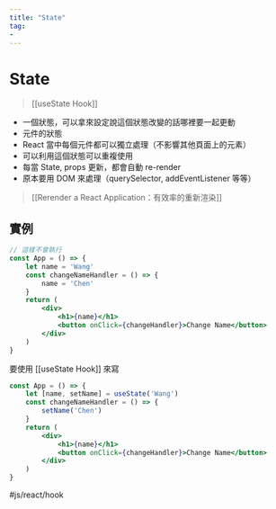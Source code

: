 ```yaml
---
title: "State"
tag: 
- 
---
```

# State
>[[useState Hook]]
- 一個狀態，可以拿來設定說這個狀態改變的話哪裡要一起更動
- 元件的狀態
- React 當中每個元件都可以獨立處理（不影響其他頁面上的元素）
- 可以利用這個狀態可以重複使用
- 每當 State, props 更新，都會自動 re-render
- 原本要用 DOM 來處理（querySelector, addEventListener 等等）
>[[Rerender a React Application：有效率的重新渲染]]


## 實例
```jsx
// 這樣不會執行
const App = () => {
	let name = 'Wang'
	const changeNameHandler = () => {
		name = 'Chen'
	}
	return (
		<div>
			<h1>{name}</h1>
			<button onClick={changeHandler}>Change Name</button>
		</div>
	)
}
```
要使用 [[useState Hook]] 來寫
```jsx
const App = () => {
	let [name, setName] = useState('Wang')
	const changeNameHandler = () => {
		setName('Chen')
	}
	return (
		<div>
			<h1>{name}</h1>
			<button onClick={changeHandler}>Change Name</button>
		</div>
	)
}
```

#js/react/hook